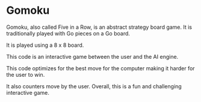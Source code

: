 # Gomoku
Gomoku, also called Five in a Row, is an abstract strategy board game. It is traditionally played with Go pieces on a Go board. 

It is played using a 8 x 8 board. 

This code is an interactive game between the user and the AI engine.

This code optimizes for the best move for the computer making it harder for the user to win.

It also counters move by the user. Overall, this is a fun and challenging interactive game.
